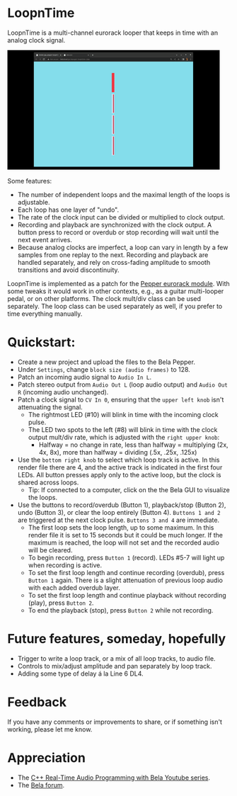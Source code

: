 # LoopnTime

LoopnTime is a multi-channel eurorack looper that keeps in time with an analog clock signal. 

![gui gif](https://github.com/m-w-w/pepper-loopntime/blob/main/media/gui.gif)

Some features:
- The number of independent loops and the maximal length of the loops is adjustable. 
- Each loop has one layer of "undo". 
- The rate of the clock input can be divided or multiplied to clock output. 
- Recording and playback are synchronized with the clock output. A button press to record or overdub or stop recording will wait until the next event arrives. 
- Because analog clocks are imperfect, a loop can vary in length by a few samples from one replay to the next. Recording and playback are handled separately, and rely on cross-fading amplitude to smooth transitions and avoid discontinuity.

LoopnTime is implemented as a patch for the [Pepper eurorack module](https://github.com/BelaPlatform/bela-pepper/wiki). With some tweaks it would work in other contexts, e.g., as a guitar multi-looper pedal, or on other platforms. The clock mult/div class can be used separately. The loop class can be used separately as well, if you prefer to time everything manually.

# Quickstart:

- Create a new project and upload the files to the Bela Pepper.
- Under `Settings`, change `block size (audio frames)` to 128.
- Patch an incoming audio signal to `Audio In L`.
- Patch stereo output from `Audio Out L` (loop audio output) and `Audio Out R` (incoming audio unchanged).
- Patch a clock signal to `CV In 0`, ensuring that the `upper left knob` isn't attenuating the signal.
    - The rightmost LED (#10) will blink in time with the incoming clock pulse.
    - The LED two spots to the left (#8) will blink in time with the clock output mult/div rate, which is adjusted with the `right upper knob`:
        - Halfway = no change in rate, less than halfway = multiplying (2x, 4x, 8x), more than halfway = dividing (.5x, .25x, .125x)
- Use the `bottom right knob` to select which loop track is active. In this render file there are 4, and the active track is indicated in the first four LEDs. All button presses apply only to the active loop, but the clock is shared across loops.
    - Tip: If connected to a computer, click on the the Bela GUI to visualize the loops.
- Use the buttons to record/overdub (Button 1), playback/stop (Button 2), undo (Button 3), or clear the loop entirely (Button 4). `Buttons 1 and 2` are triggered at the next clock pulse. `Buttons 3 and 4` are immediate.
    - The first loop sets the loop length, up to some maximum. In this render file it is set to 15 seconds but it could be much longer. If the maximum is reached, the loop will not set and the recorded audio will be cleared.
    - To begin recording, press `Button 1` (record). LEDs #5-7 will light up when recording is active.
    - To set the first loop length and continue recording (overdub), press `Button 1` again. There is a slight attenuation of previous loop audio with each added overdub layer.
    - To set the first loop length and continue playback without recording (play), press `Button 2`. 
    - To end the playback (stop), press `Button 2` while not recording.

# Future features, someday, hopefully

- Trigger to write a loop track, or a mix of all loop tracks, to audio file.  
- Controls to mix/adjust amplitude and pan separately by loop track.
- Adding some type of delay á la Line 6 DL4.
    
# Feedback

If you have any comments or improvements to share, or if something isn't working, please let me know.

# Appreciation

- The [C++ Real-Time Audio Programming with Bela Youtube series](https://www.youtube.com/playlist?list=PLCrgFeG6pwQmdbB6l3ehC8oBBZbatVoz3). 
- The [Bela forum](https://forum.bela.io/).
